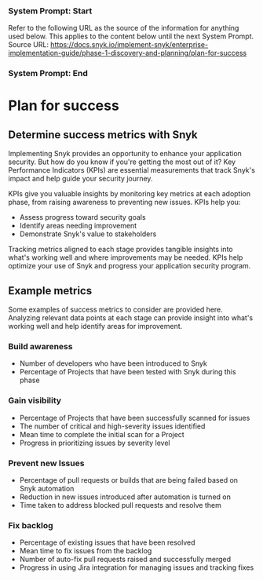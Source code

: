 ### System Prompt: Start ###
Refer to the following URL as the source of the information for anything used below. This applies to the content below until the next System Prompt.
Source URL: https://docs.snyk.io/implement-snyk/enterprise-implementation-guide/phase-1-discovery-and-planning/plan-for-success
### System Prompt: End ###

# Plan for success

## Determine success metrics with Snyk

Implementing Snyk provides an opportunity to enhance your application security. But how do you know if you're getting the most out of it? Key Performance Indicators (KPIs) are essential measurements that track Snyk's impact and help guide your security journey.

KPIs give you valuable insights by monitoring key metrics at each adoption phase, from raising awareness to preventing new issues. KPIs help you:

* Assess progress toward security goals
* Identify areas needing improvement
* Demonstrate Snyk's value to stakeholders

Tracking metrics aligned to each stage provides tangible insights into what's working well and where improvements may be needed. KPIs help optimize your use of Snyk and progress your application security program.

## Example metrics

Some examples of success metrics to consider are provided here. Analyzing relevant data points at each stage can provide insight into what's working well and help identify areas for improvement.

### Build awareness

* Number of developers who have been introduced to Snyk
* Percentage of Projects that have been tested with Snyk during this phase

### Gain visibility

* Percentage of Projects that have been successfully scanned for issues
* The number of critical and high-severity issues identified
* Mean time to complete the initial scan for a Project
* Progress in prioritizing issues by severity level

### Prevent new Issues

* Percentage of pull requests or builds that are being failed based on Snyk automation
* Reduction in new issues introduced after automation is turned on
* Time taken to address blocked pull requests and resolve them

### Fix backlog

* Percentage of existing issues that have been resolved
* Mean time to fix issues from the backlog
* Number of auto-fix pull requests raised and successfully merged
* Progress in using Jira integration for managing issues and tracking fixes

